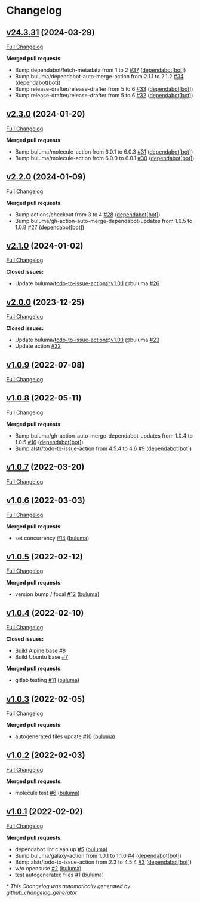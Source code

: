 # Changelog

## [v24.3.31](https://github.com/buluma/ansible-role-forensics/tree/v24.3.31) (2024-03-29)

[Full Changelog](https://github.com/buluma/ansible-role-forensics/compare/v2.3.0...v24.3.31)

**Merged pull requests:**

- Bump dependabot/fetch-metadata from 1 to 2 [\#37](https://github.com/buluma/ansible-role-forensics/pull/37) ([dependabot[bot]](https://github.com/apps/dependabot))
- Bump buluma/dependabot-auto-merge-action from 2.1.1 to 2.1.2 [\#34](https://github.com/buluma/ansible-role-forensics/pull/34) ([dependabot[bot]](https://github.com/apps/dependabot))
- Bump release-drafter/release-drafter from 5 to 6 [\#33](https://github.com/buluma/ansible-role-forensics/pull/33) ([dependabot[bot]](https://github.com/apps/dependabot))
- Bump release-drafter/release-drafter from 5 to 6 [\#32](https://github.com/buluma/ansible-role-forensics/pull/32) ([dependabot[bot]](https://github.com/apps/dependabot))

## [v2.3.0](https://github.com/buluma/ansible-role-forensics/tree/v2.3.0) (2024-01-20)

[Full Changelog](https://github.com/buluma/ansible-role-forensics/compare/v2.2.0...v2.3.0)

**Merged pull requests:**

- Bump buluma/molecule-action from 6.0.1 to 6.0.3 [\#31](https://github.com/buluma/ansible-role-forensics/pull/31) ([dependabot[bot]](https://github.com/apps/dependabot))
- Bump buluma/molecule-action from 6.0.0 to 6.0.1 [\#30](https://github.com/buluma/ansible-role-forensics/pull/30) ([dependabot[bot]](https://github.com/apps/dependabot))

## [v2.2.0](https://github.com/buluma/ansible-role-forensics/tree/v2.2.0) (2024-01-09)

[Full Changelog](https://github.com/buluma/ansible-role-forensics/compare/v2.1.0...v2.2.0)

**Merged pull requests:**

- Bump actions/checkout from 3 to 4 [\#28](https://github.com/buluma/ansible-role-forensics/pull/28) ([dependabot[bot]](https://github.com/apps/dependabot))
- Bump buluma/gh-action-auto-merge-dependabot-updates from 1.0.5 to 1.0.8 [\#27](https://github.com/buluma/ansible-role-forensics/pull/27) ([dependabot[bot]](https://github.com/apps/dependabot))

## [v2.1.0](https://github.com/buluma/ansible-role-forensics/tree/v2.1.0) (2024-01-02)

[Full Changelog](https://github.com/buluma/ansible-role-forensics/compare/v2.0.0...v2.1.0)

**Closed issues:**

- Update buluma/todo-to-issue-action@v1.0.1 @buluma [\#26](https://github.com/buluma/ansible-role-forensics/issues/26)

## [v2.0.0](https://github.com/buluma/ansible-role-forensics/tree/v2.0.0) (2023-12-25)

[Full Changelog](https://github.com/buluma/ansible-role-forensics/compare/v1.0.9...v2.0.0)

**Closed issues:**

- Update buluma/todo-to-issue-action@v1.0.1 @buluma [\#23](https://github.com/buluma/ansible-role-forensics/issues/23)
- Update action [\#22](https://github.com/buluma/ansible-role-forensics/issues/22)

## [v1.0.9](https://github.com/buluma/ansible-role-forensics/tree/v1.0.9) (2022-07-08)

[Full Changelog](https://github.com/buluma/ansible-role-forensics/compare/v1.0.8...v1.0.9)

## [v1.0.8](https://github.com/buluma/ansible-role-forensics/tree/v1.0.8) (2022-05-11)

[Full Changelog](https://github.com/buluma/ansible-role-forensics/compare/v1.0.7...v1.0.8)

**Merged pull requests:**

- Bump buluma/gh-action-auto-merge-dependabot-updates from 1.0.4 to 1.0.5 [\#16](https://github.com/buluma/ansible-role-forensics/pull/16) ([dependabot[bot]](https://github.com/apps/dependabot))
- Bump alstr/todo-to-issue-action from 4.5.4 to 4.6 [\#9](https://github.com/buluma/ansible-role-forensics/pull/9) ([dependabot[bot]](https://github.com/apps/dependabot))

## [v1.0.7](https://github.com/buluma/ansible-role-forensics/tree/v1.0.7) (2022-03-20)

[Full Changelog](https://github.com/buluma/ansible-role-forensics/compare/v1.0.6...v1.0.7)

## [v1.0.6](https://github.com/buluma/ansible-role-forensics/tree/v1.0.6) (2022-03-03)

[Full Changelog](https://github.com/buluma/ansible-role-forensics/compare/v1.0.5...v1.0.6)

**Merged pull requests:**

- set concurrency [\#14](https://github.com/buluma/ansible-role-forensics/pull/14) ([buluma](https://github.com/buluma))

## [v1.0.5](https://github.com/buluma/ansible-role-forensics/tree/v1.0.5) (2022-02-12)

[Full Changelog](https://github.com/buluma/ansible-role-forensics/compare/v1.0.4...v1.0.5)

**Merged pull requests:**

- version bump / focal [\#12](https://github.com/buluma/ansible-role-forensics/pull/12) ([buluma](https://github.com/buluma))

## [v1.0.4](https://github.com/buluma/ansible-role-forensics/tree/v1.0.4) (2022-02-10)

[Full Changelog](https://github.com/buluma/ansible-role-forensics/compare/v1.0.3...v1.0.4)

**Closed issues:**

- Build Alpine base [\#8](https://github.com/buluma/ansible-role-forensics/issues/8)
- Build Ubuntu base [\#7](https://github.com/buluma/ansible-role-forensics/issues/7)

**Merged pull requests:**

- gitlab testing [\#11](https://github.com/buluma/ansible-role-forensics/pull/11) ([buluma](https://github.com/buluma))

## [v1.0.3](https://github.com/buluma/ansible-role-forensics/tree/v1.0.3) (2022-02-05)

[Full Changelog](https://github.com/buluma/ansible-role-forensics/compare/v1.0.2...v1.0.3)

**Merged pull requests:**

- autogenerated files update [\#10](https://github.com/buluma/ansible-role-forensics/pull/10) ([buluma](https://github.com/buluma))

## [v1.0.2](https://github.com/buluma/ansible-role-forensics/tree/v1.0.2) (2022-02-03)

[Full Changelog](https://github.com/buluma/ansible-role-forensics/compare/v1.0.1...v1.0.2)

**Merged pull requests:**

- molecule test [\#6](https://github.com/buluma/ansible-role-forensics/pull/6) ([buluma](https://github.com/buluma))

## [v1.0.1](https://github.com/buluma/ansible-role-forensics/tree/v1.0.1) (2022-02-02)

[Full Changelog](https://github.com/buluma/ansible-role-forensics/compare/5463c8d9e2ed257097c87c28a51a37a608464bba...v1.0.1)

**Merged pull requests:**

- dependabot lint clean up [\#5](https://github.com/buluma/ansible-role-forensics/pull/5) ([buluma](https://github.com/buluma))
- Bump buluma/galaxy-action from 1.0.1 to 1.1.0 [\#4](https://github.com/buluma/ansible-role-forensics/pull/4) ([dependabot[bot]](https://github.com/apps/dependabot))
- Bump alstr/todo-to-issue-action from 2.3 to 4.5.4 [\#3](https://github.com/buluma/ansible-role-forensics/pull/3) ([dependabot[bot]](https://github.com/apps/dependabot))
- w/o opensuse [\#2](https://github.com/buluma/ansible-role-forensics/pull/2) ([buluma](https://github.com/buluma))
- test autogenerated files [\#1](https://github.com/buluma/ansible-role-forensics/pull/1) ([buluma](https://github.com/buluma))



\* *This Changelog was automatically generated by [github_changelog_generator](https://github.com/github-changelog-generator/github-changelog-generator)*

